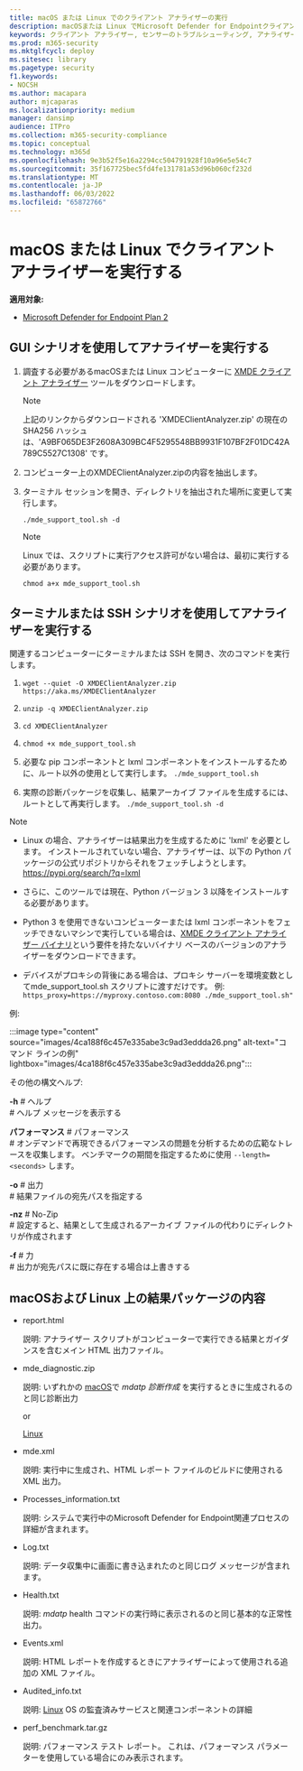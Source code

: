 ```yaml
---
title: macOS または Linux でのクライアント アナライザーの実行
description: macOSまたは Linux でMicrosoft Defender for Endpointクライアント アナライザーを実行する方法について説明します
keywords: クライアント アナライザー, センサーのトラブルシューティング, アナライザー, mdeanalyzer, macos, linux, mdeanalyzer
ms.prod: m365-security
ms.mktglfcycl: deploy
ms.sitesec: library
ms.pagetype: security
f1.keywords:
- NOCSH
ms.author: macapara
author: mjcaparas
ms.localizationpriority: medium
manager: dansimp
audience: ITPro
ms.collection: m365-security-compliance
ms.topic: conceptual
ms.technology: m365d
ms.openlocfilehash: 9e3b52f5e16a2294cc504791928f10a96e5e54c7
ms.sourcegitcommit: 35f167725bec5fd4fe131781a53d96b060cf232d
ms.translationtype: MT
ms.contentlocale: ja-JP
ms.lasthandoff: 06/03/2022
ms.locfileid: "65872766"
---
```

# <a name="run-the-client-analyzer-on-macos-and-linux"></a>macOS または Linux でクライアント アナライザーを実行する


**適用対象:**
- [Microsoft Defender for Endpoint Plan 2](https://go.microsoft.com/fwlink/p/?linkid=2154037)

## <a name="running-the-analyzer-through-gui-scenario"></a>GUI シナリオを使用してアナライザーを実行する

1. 調査する必要があるmacOSまたは Linux コンピューターに [XMDE クライアント アナライザー](https://aka.ms/XMDEClientAnalyzer) ツールをダウンロードします。

   > [!NOTE]
   > 上記のリンクからダウンロードされる 'XMDEClientAnalyzer.zip' の現在の SHA256 ハッシュは、'A9BF065DE3F2608A309BC4F5295548BB9931F107BF2F01DC42A789C5527C1308' です。

2. コンピューター上のXMDEClientAnalyzer.zipの内容を抽出します。

3. ターミナル セッションを開き、ディレクトリを抽出された場所に変更して実行します。

   `./mde_support_tool.sh -d`

   > [!NOTE]
   > Linux では、スクリプトに実行アクセス許可がない場合は、最初に実行する必要があります。
   >
   > `chmod a+x mde_support_tool.sh`

## <a name="running-the-analyzer-using-a-terminal-or-ssh-scenario"></a>ターミナルまたは SSH シナリオを使用してアナライザーを実行する

関連するコンピューターにターミナルまたは SSH を開き、次のコマンドを実行します。

1. `wget --quiet -O XMDEClientAnalyzer.zip https://aka.ms/XMDEClientAnalyzer`

2. `unzip -q XMDEClientAnalyzer.zip`

3. `cd XMDEClientAnalyzer`

4. `chmod +x mde_support_tool.sh`

3. 必要な pip コンポーネントと lxml コンポーネントをインストールするために、ルート以外の使用として実行します。 `./mde_support_tool.sh`

4. 実際の診断パッケージを収集し、結果アーカイブ ファイルを生成するには、ルートとして再実行します。 `./mde_support_tool.sh -d`

> [!NOTE]
> - Linux の場合、アナライザーは結果出力を生成するために 'lxml' を必要とします。 インストールされていない場合、アナライザーは、以下の Python パッケージの公式リポジトリからそれをフェッチしようとします。 <https://pypi.org/search/?q=lxml>
> 
> - さらに、このツールでは現在、Python バージョン 3 以降をインストールする必要があります。
>
> - Python 3 を使用できないコンピューターまたは lxml コンポーネントをフェッチできないマシンで実行している場合は、[XMDE クライアント アナライザー バイナリ](https://aka.ms/XMDEClientAnalyzerBinary)という要件を持たないバイナリ ベースのバージョンのアナライザーをダウンロードできます。
>
> - デバイスがプロキシの背後にある場合は、プロキシ サーバーを環境変数としてmde_support_tool.sh スクリプトに渡すだけです。 例: `https_proxy=https://myproxy.contoso.com:8080 ./mde_support_tool.sh"`

例:

:::image type="content" source="images/4ca188f6c457e335abe3c9ad3eddda26.png" alt-text="コマンド ラインの例" lightbox="images/4ca188f6c457e335abe3c9ad3eddda26.png":::

その他の構文ヘルプ:

**-h** \# ヘルプ<br>
\# ヘルプ メッセージを表示する

**パフォーマンス** \# パフォーマンス<br>
\# オンデマンドで再現できるパフォーマンスの問題を分析するための広範なトレースを収集します。 ベンチマークの期間を指定するために使用 `--length=<seconds>` します。

**-o** \# 出力<br>
\# 結果ファイルの宛先パスを指定する

**-nz** \# No-Zip<br>
\# 設定すると、結果として生成されるアーカイブ ファイルの代わりにディレクトリが作成されます

**-f** \# 力<br>
\# 出力が宛先パスに既に存在する場合は上書きする

## <a name="result-package-contents-on-macos-and-linux"></a>macOSおよび Linux 上の結果パッケージの内容

- report.html

  説明: アナライザー スクリプトがコンピューターで実行できる結果とガイダンスを含むメイン HTML 出力ファイル。

- mde_diagnostic.zip

  説明: いずれかの [macOS](/windows/security/threat-protection/microsoft-defender-atp/mac-resources#collecting-diagnostic-information)で *mdatp 診断作成* を実行するときに生成されるのと同じ診断出力

  or

  [ Linux ](/windows/security/threat-protection/microsoft-defender-atp/linux-resources#collect-diagnostic-information)

- mde.xml

  説明: 実行中に生成され、HTML レポート ファイルのビルドに使用される XML 出力。

- Processes_information.txt

  説明: システムで実行中のMicrosoft Defender for Endpoint関連プロセスの詳細が含まれます。

- Log.txt

  説明: データ収集中に画面に書き込まれたのと同じログ メッセージが含まれます。

- Health.txt

  説明: *mdatp* health コマンドの実行時に表示されるのと同じ基本的な正常性出力。

- Events.xml

  説明: HTML レポートを作成するときにアナライザーによって使用される追加の XML ファイル。

- Audited_info.txt

  説明: [Linux](/microsoft-365/security/defender-endpoint/linux-resources) OS の監査済みサービスと関連コンポーネントの詳細

- perf_benchmark.tar.gz

  説明: パフォーマンス テスト レポート。 これは、パフォーマンス パラメーターを使用している場合にのみ表示されます。

